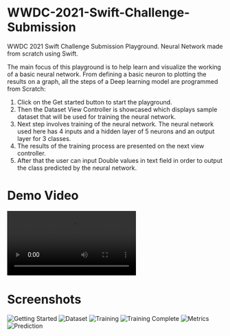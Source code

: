 # WWDC-2021-Swift-Challenge-Submission
WWDC 2021 Swift Challenge Submission Playground. Neural Network made from scratch using Swift.

The main focus of this playground is to help learn and visualize the working of a basic neural network. From defining a basic neuron to plotting the results on a graph, all the steps of a Deep learning model are programmed from Scratch: 
1. Click on the Get started button to start the playground. 
2. Then the Dataset View Controller is showcased which displays sample dataset that will be used for training the neural network. 
3. Next step involves training of the neural network. The neural network used here has 4 inputs and a hidden layer of 5 neurons and an output layer for 3 classes. 
4. The results of the training process are presented on the next view controller.
5. After that the user can input Double values in text field in order to output the class predicted by the neural network. 

# Demo Video
![Demo](https://user-images.githubusercontent.com/21031150/115115223-d9ad3600-9fb0-11eb-90d8-cf9623bdd47a.mov)



# Screenshots
![Getting Started](https://github.com/MrinalTyagi/WWDC-2021-Swift-Challenge-Submission/blob/main/Screenshots/Screenshot%202021-04-17%20at%206.47.40%20PM.png)
![Dataset](https://github.com/MrinalTyagi/WWDC-2021-Swift-Challenge-Submission/blob/main/Screenshots/Screenshot%202021-04-17%20at%206.47.52%20PM.png)
![Training](https://github.com/MrinalTyagi/WWDC-2021-Swift-Challenge-Submission/blob/main/Screenshots/Screenshot%202021-04-17%20at%206.48.07%20PM.png)
![Training Complete](https://github.com/MrinalTyagi/WWDC-2021-Swift-Challenge-Submission/blob/main/Screenshots/Screenshot%202021-04-17%20at%206.48.22%20PM.png)
![Metrics](https://github.com/MrinalTyagi/WWDC-2021-Swift-Challenge-Submission/blob/main/Screenshots/Screenshot%202021-04-17%20at%206.49.57%20PM.png)
![Prediction](https://github.com/MrinalTyagi/WWDC-2021-Swift-Challenge-Submission/blob/main/Screenshots/Screenshot%202021-04-17%20at%206.50.18%20PM.png)
